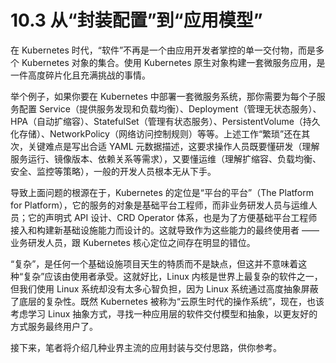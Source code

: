 # 10.3 从“封装配置”到“应用模型”

在 Kubernetes 时代，“软件”不再是一个由应用开发者掌控的单一交付物，而是多个 Kubernetes 对象的集合。使用 Kubernetes 原生对象构建一套微服务应用，是一件高度碎片化且充满挑战的事情。

举个例子，如果你要在 Kubernetes 中部署一套微服务系统，那你需要为每个子服务配置 Service（提供服务发现和负载均衡）、Deployment（管理无状态服务）、HPA（自动扩缩容）、StatefulSet（管理有状态服务）、PersistentVolume（持久化存储）、NetworkPolicy（网络访问控制规则）等等。上述工作“繁琐”还在其次，关键难点是写出合适 YAML 元数据描述，这要求操作人员既要懂研发（理解服务运行、镜像版本、依赖关系等需求），又要懂运维（理解扩缩容、负载均衡、安全、监控等策略），一般的开发人员根本无从下手。

导致上面问题的根源在于，Kubernetes 的定位是“平台的平台”（The Platform for Platform），它的服务的对象是基础平台工程师，而非业务研发人员与运维人员；它的声明式 API 设计、CRD Operator 体系，也是为了方便基础平台工程师接入和构建新基础设施能力而设计的。这就导致作为这些能力的最终使用者 —— 业务研发人员，跟 Kubernetes 核心定位之间存在明显的错位。

“复杂”，是任何一个基础设施项目天生的特质而不是缺点，但这并不意味着这种“复杂”应该由使用者承受。这就好比，Linux 内核是世界上最复杂的软件之一，但我们使用 Linux 系统却没有太多心智负担，因为 Linux 系统通过高度抽象屏蔽了底层的复杂性。既然 Kubernetes 被称为“云原生时代的操作系统”，现在，也该考虑学习 Linux 抽象方式，寻找一种应用层的软件交付模型和抽象，以更友好的方式服务最终用户了。

接下来，笔者将介绍几种业界主流的应用封装与交付思路，供你参考。
